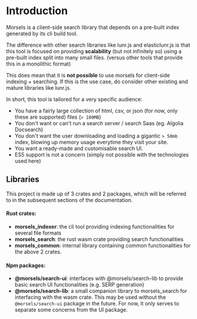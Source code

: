 # Introduction

Morsels is a client-side search library that depends on a pre-built index generated by its cli build tool.

The difference with other search libraries like lunr.js and elasticlunr.js is that this tool is focused on providing **scalability** (but not infinitely so) using a pre-built index split into many small files. (versus other tools that provide this in a monolithic format)

This does mean that it is **not possible** to use morsels for client-side indexing + searching. If this is the use case, do consider other existing and mature libraries like lunr.js.

In short, this tool is tailored for a very specific audience:
- You have a fairly large collection of html, csv, or json (for now, only these are supported) files (`> 100MB`)
- You don't want or can't run a search server / search Saas (eg. Algolia Docsearch)
- You don't want the user downloading and loading a gigantic `> 50mb` index, blowing up memory usage everytime they visit your site.
- You want a ready-made and customisable search UI.
- ES5 support is not a concern (simply not possible with the technologies used here)

## Libraries

This project is made up of 3 crates and 2 packages, which will be referred to in the subsequent sections of the documentation.

#### Rust crates:
- **morsels_indexer**: the cli tool providing indexing functionalities for several file formats
- **morsels_search**: the rust wasm crate providing search functionalities
- **morsels_common**: internal library containing common functionalities for the above 2 crates.

#### Npm packages:
- **@morsels/search-ui**: interfaces with @morsels/search-lib to provide basic search UI functionalities (e.g. SERP generation)
- **@morsels/search-lib**: a small companion library to morsels_search for interfacing with the wasm crate. This may be used without the `@morsels/search-ui` package in the future. For now, it only serves to separate some concerns from the UI package.
